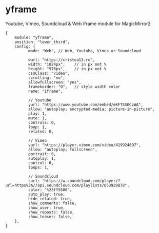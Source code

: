 # yframe

Youtube, Vimeo, Soundcloud & Web iframe module for MagicMirror2

    {
        module: "yframe",
        position: "lower_third",
        config: {
              mode: "Web", // Web, Youtube, Vimeo or Soundcloud

              wurl: "https://cristea13.ro",
              width: "1024px",    // in px not %
              height: "576px",    // in px not %
              cssClass: "video",
              scrolling: "no",
              allowfullscreen: "yes",
              frameborder: "0",   // style width color
              name: "iframe",

              // Youtube
              yurl: "https://www.youtube.com/embed/eKFTSSKCzWA",
              allow: "autoplay; encrypted-media; picture-in-picture",
              play: 1,
              mute: 1,
              controls: 0,
              loop: 1,
              related: 0,

              // Vimeo
              vurl: "https://player.vimeo.com/video/419924697",
              allow: "autoplay; fullscreen",
              portrait: 0,
              autoplay: 1,
              control: 0,
              loops: 1,

              // Soundcloud
              surl: "https://w.soundcloud.com/player/?url=https%3A//api.soundcloud.com/playlists/653929878",
              color: "%23ff5500",
              auto_play: true,
              hide_related: true,
              show_comments: false,
              show_user: true,
              show_reposts: false,
              show_teaser: false,
        },
    }